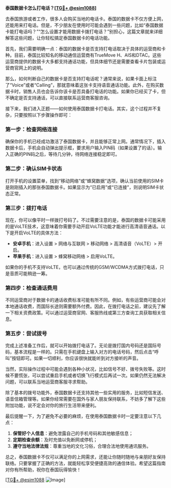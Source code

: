 **泰国数据卡怎么打电话？[[TG💪+ @esim1088](https://t.me/s/esim1088)]**

去泰国旅游或者工作，很多人会购买当地的电话卡。泰国的数据卡不仅方便上网，还能用来打电话。但是，不少朋友在使用时可能会遇到一些问题，比如“泰国数据卡能打电话吗？”“怎么设置才能用数据卡拨打电话？”别担心，这篇文章就来详细解答这些问题，让你轻松搞定泰国数据卡的电话功能。

首先，我们需要明确一点：泰国的数据卡是否支持打电话取决于具体的运营商和卡种。目前，泰国比较知名的移动通信运营商有TrueMove H、AIS和DTAC。这些运营商提供的数据卡大多都支持通话功能，但具体细节还是需要查看卡片包装或运营商官网上的说明。

那么，如何判断自己的数据卡是否支持打电话呢？通常来说，如果卡面上标注了“Voice”或者“Calling”，那就意味着这张卡支持语音通话功能。此外，在购买数据卡时，销售人员也会告诉你该卡是否具备打电话的功能。如果你已经买了卡，但不确定是否支持通话，可以直接联系运营商客服咨询。

接下来，我们进入正题——如何使用泰国数据卡打电话。其实，这个过程并不复杂，只要按照以下步骤操作即可：

### **第一步：检查网络连接**
确保你的手机已经成功激活了泰国数据卡，并且能够正常上网。通常情况下，插入数据卡后，手机会自动弹出提示框，要求用户输入PIN码（如果设置了的话）。输入正确的PIN码之后，等待几分钟，待网络连接稳定即可。

### **第二步：确认SIM卡状态**
打开手机的设置菜单，找到“移动网络”或“蜂窝数据”选项，确认当前使用的SIM卡是刚刚插入的那张泰国数据卡。如果显示为“已启用”或“已连接”，则说明SIM卡状态正常。

### **第三步：拨打电话**
现在，你可以像平时一样拨打号码了。不过需要注意的是，泰国的数据卡可能采用的是VoLTE技术，这意味着你需要手动开启VoLTE功能才能进行高清语音通话。以下是开启VoLTE的具体方法：
- **安卓手机**：进入设置 > 网络与互联网 > 移动网络 > 高清语音（VoLTE）> 开启。
- **苹果手机**：进入设置 > 蜂窝移动网络 > 启用VoLTE。

如果你的手机不支持VoLTE，也可以通过传统的GSM/WCDMA方式拨打电话，只是音质可能稍逊一筹。

### **第四步：检查通话费用**
不同运营商对于数据卡的通话收费标准可能有所不同。例如，有些运营商可能会对本地通话收费，而国际长途则需要额外付费。因此，在拨打电话之前，建议先了解一下相关资费政策。可以通过运营商官网、客服热线或第三方查询工具获取相关信息。

### **第五步：尝试拨号**
完成上述准备工作后，就可以开始拨打电话了。无论是拨打国内号码还是国际号码，基本流程是一样的。只需在手机键盘上输入对方的电话号码，然后点击“呼叫”按钮即可。如果一切顺利，你应该很快就能听到对方接听的声音。

当然，实际操作过程中可能会遇到各种小状况，比如信号不好、拨号失败等。这时候不要慌张，可以尝试重启手机或者切换飞行模式后再试一次。如果仍然无法解决问题，可以联系当地运营商客服寻求帮助。

除了基本的拨号功能外，泰国数据卡还支持其他一些实用的服务，比如短信发送、语音信箱管理等。如果你经常需要在国外与家人朋友保持联系，不妨多了解下这些附加功能，说不定会对你的旅行生活带来便利。

最后提醒一下，为了避免不必要的麻烦，在使用泰国数据卡时一定要注意以下几点：
1. **保管好个人信息**：避免泄露自己的手机号码和其他敏感信息；
2. **定期检查余额**：及时充值以免断网或停机；
3. **遵守当地法律法规**：尊重当地的文化习俗，合理合法地使用通讯服务。

总之，泰国数据卡不仅可以满足你的上网需求，还能让你随时随地与亲朋好友保持联络。只要掌握了正确的方法，就能轻松享受便捷高效的通信体验。希望这篇指南对你有所帮助，祝你在泰国玩得愉快！

[[TG💪+ @esim1088](https://t.me/s/esim1088) ![Image](https://i.postimg.cc/4NQfJmqS/Snipaste-2025-05-13-00-14-12.png)]